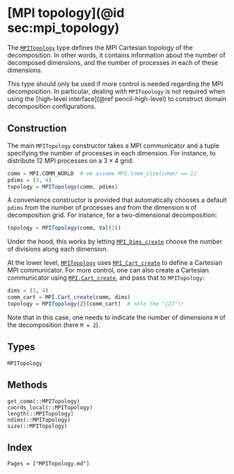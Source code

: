 # [MPI topology](@id sec:mpi_topology)

The [`MPITopology`](@ref) type defines the MPI Cartesian topology of the
decomposition.
In other words, it contains information about the number of decomposed
dimensions, and the number of processes in each of these dimensions.

This type should only be used if more control is needed regarding the MPI
decomposition.
In particular, dealing with `MPITopology` is not required when using the
[high-level interface](@ref pencil-high-level) to construct domain
decomposition configurations.

## Construction

The main `MPITopology` constructor takes a MPI communicator and a tuple
specifying the number of processes in each dimension.
For instance, to distribute 12 MPI processes on a $3 × 4$ grid:
```julia
comm = MPI.COMM_WORLD  # we assume MPI.Comm_size(comm) == 12
pdims = (3, 4)
topology = MPITopology(comm, pdims)
```

A convenience constructor is provided that automatically chooses a default
`pdims` from the number of processes and from the dimension `N` of
decomposition grid. For instance, for a two-dimensional decomposition:
```julia
topology = MPITopology(comm, Val(2))
```
Under the hood, this works by letting
[`MPI_Dims_create`](https://www.open-mpi.org/doc/current/man3/MPI_Dims_create.3.php)
choose the number of divisions along each dimension.

At the lower level, [`MPITopology`](@ref) uses
[`MPI_Cart_create`](https://www.open-mpi.org/doc/current/man3/MPI_Cart_create.3.php)
to define a Cartesian MPI communicator.
For more control, one can also create a Cartesian communicator using
[`MPI.Cart_create`](https://juliaparallel.org/MPI.jl/stable/reference/topology/#MPI.Cart_create),
and pass that to `MPITopology`:
```julia
dims = (3, 4)
comm_cart = MPI.Cart_create(comm, dims)
topology = MPITopology{2}(comm_cart)  # note the "{2}"!!
```
Note that in this case, one needs to indicate the number of dimensions `M` of
the decomposition (here `M = 2`).

## Types

```@docs
MPITopology
```

## Methods

```@docs
get_comm(::MPITopology)
coords_local(::MPITopology)
length(::MPITopology)
ndims(::MPITopology)
size(::MPITopology)
```

## Index

```@index
Pages = ["MPITopology.md"]
```
